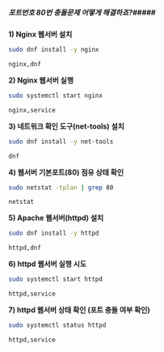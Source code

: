##### 포트번호 80번 충돌문제 어떻게 해결하죠?#####

**1) Nginx 웹서버 설치**

```bash
sudo dnf install -y nginx
```

```tech
nginx,dnf
```

**2) Nginx 웹서버 실행**

```bash
sudo systemctl start nginx
```

```tech
nginx,service
```

**3) 네트워크 확인 도구(net-tools) 설치**

```bash
sudo dnf install -y net-tools
```

```tech
dnf
```

**4) 웹서버 기본포트(80) 점유 상태 확인**

```bash
sudo netstat -tplan | grep 80
```

```tech
netstat
```

**5) Apache 웹서버(httpd) 설치**

```bash
sudo dnf install -y httpd
```

```tech
httpd,dnf
```

**6) httpd 웹서버 실행 시도**

```bash
sudo systemctl start httpd
```

```tech
httpd,service
```

**7) httpd 웹서버 상태 확인 (포트 충돌 여부 확인)**

```bash
sudo systemctl status httpd
```

```tech
httpd,service
```
